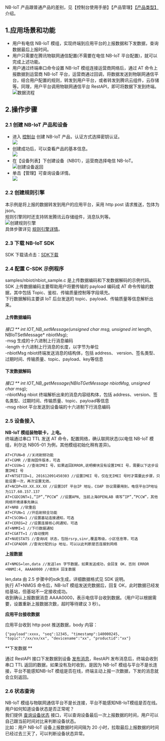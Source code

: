 NB-IoT 产品跟普通产品的差别，见【控制台使用手册】【产品管理】[【产品类型】](https://cloud.tencent.com/document/product/634/18348) 介绍。

## 1.应用场景和功能
- 用户有电信 NB-IoT 模组，实现终端到应用平台的上报数据和下发数据，查询数据最后上报时间。  
- 用户只需要在腾讯物联网通信配置(不需要在电信 NB-IoT 平台配置)，就可以完成上述功能。  
- 用户通过终端串口命令设置 NB-IoT 模组连接运营商网络后，通过 AT 命令上报数据到运营商 NB-IoT 平台，运营商通过回调，将数据发送到物联网通信平台，结合用户配置的规则，转发到用户平台，或者转发到腾讯云组件，云存储等。同理，用户平台调用物联网通信平台 RestAPI，即可将数据下发到终端。  
![数据流程](https://main.qcloudimg.com/raw/8d320cf009b8f405760a2b12b94e91f5/NB-IoT_freamwork.png)
## 2.操作步骤
### 2.1 创建 NB-IoT 产品和设备
-  进入 [控制台](https://console.cloud.tencent.com/iotcloud) 创建 NB-IoT 产品，认证方式选择密钥认证。  
![](https://main.qcloudimg.com/raw/8e5034baf6383a449a1b1552d775fe55/NB-IoT_product.png)
-  创建成功后，可以查看产品的基本信息。  
![](https://main.qcloudimg.com/raw/c4a3ddb2dbdffc7a6beec29fef12c4ed/NB-IoT_product_info.png)
- 在【设备列表】下创建设备（NB01），运营商选择电信 NB-IoT。  
![创建设备返回](https://main.qcloudimg.com/raw/dcb3d03f5845141e86f9c6a23347bcea/NB-IoT_device.png)
- 单击【管理】可查询设备详情。  
![](https://main.qcloudimg.com/raw/7a649fdadca776f5d506f3af83a46b56/NB-IoT_device_info.png)

### 2.2 创建规则引擎
本示例是将上报的数据转发到用户的应用平台，采用 http post 请求推送，包体为 json。  
规则引擎同时还支持转发腾讯云存储组件，消息队列等。  
![创建规则引擎](https://main.qcloudimg.com/raw/26acf7aa274fe686e857fda1e70b98d2/NB-IoT_forward_app.png)  
具体步骤详见 [规则引擎详情](https://cloud.tencent.com/document/product/634/14446)。
### 2.3 下载 NB-IoT SDK
SDK 下载请点击：[SDK下载](https://cloud.tencent.com/document/product/634/11928)
### 2.4 配置 C-SDK 示例程序
samples/nbiot/nbiot_sample.c 是上传数据编码和下发数据解码的示例代码。  
SDK 上传数据编码主要帮助用户将要传输的 payload 编码成 AT 命令传输的数据，其中包括 Topic、鉴权、传输质量控制等字段填充。  
下行数据解码主要讲 IoT 后台发送的 topic、payload、传输质量等信息解析出来。  
#### 上传数据编码
 **接口  **
int IOT_NB_setMessage(unsigned char* msg, unsigned int* length, NBIoTSetMessage* nbiotMsg);  
-msg      生成的十六进制上行消息编码  
-length   十六进制上行消息的长度，以字节为单位  
-nbiotMsg nbiot终端发送消息的结构体，包括 address、 version、签名类型、过期时间、传输质量、topic、payload、key等信息 
 
#### 下发数据解码
**接口 **
int IOT_NB_getMessage(NBIoTGetMessage* nbiotMsg, unsigned char* msg);  
-nbiotMsg nbiot 终端解析出来的消息内容结构体，包括 address、version、签名类型、过期时间、传输质量、topic、payload等信息  
-msg      nbiot 平台发送到设备端的十六进制下行消息编码 
 
### 2.5 设备接入
 **NB-IoT 模组装物联卡，上电。**  
终端通过串口 TTL 发送 AT 命令，配置网络，确认联网状态(以电信 NB-IoT 模组，利尔达 NB05-01 为例，其他模组初始化稍有差异)。 

```
AT+CFUN=0 //关闭射频功能
AT+CGMR //查询固件版本，可选
AT+CGSN=1 //查询IMEI 号，如果返回ERROR,说明模块没有设置IMEI 号，需要以下这步设置IMEI 号
AT+NTSETID=1, 201612091450303 //设置IMEI 号，仅在无IMEI 号时才需要此步骤，只能设置一次，再次设置无效。
AT+NCDP=XX.XX.XX.XX //设置IOT 平台IP 地址，COAP 协议需要用到，电信平台IP地址为117.60.157.137
AT+CGDCONT=1,”IP”,”PCCW” //设置APN, 当前上海OPENLAB 填写”IP”,”PCCW”，其他网络环境请事先确认 
AT+NRB //软重启
AT+CFUN=1 //开启射频全功能
AT+CSCON=1 //设置基站连接通知，可选
AT+CEREG=2 //设置连接核心网通知，可选
AT+NMMI=1 //下行数据通知
AT+CGATT=1 //自动搜网
AT+NUESTATS //查询UE 状态，包括rsrp,sinr,覆盖等级，小区信息等，可选
AT+CGPADDR //查询分配的ip 地址，可以以此判断是否连接到网络  
```
	
**上报数据**  

```
AT+NMGS=len,data //发送len 字节数据，如果发送成功，会回复 OK，否则 ERROR
+NNMI:4, AAAA0000 //收到4 回复数据
```
len,data 由 2.5 步骤中的sdk生成，详细数据格式见 SDK 说明。  
执行 AT+NMGS 命令后，NB-IoT 模组发送完数据后，回复 OK，此时数据已经发给基站，但基站不一定接收成功。  
收到确认上报数据消息 AAAA0000，表示电信平台收到数据。（用户可以根据需要，设置重新上报数据次数，超时等待建议 3 秒）。 

**应用平台接收数据**

应用平台收到 http post 推送数据，body 内容： 
```
{"payload":xxxx, "seq":12345, "timestamp":140000245, "topic":"/xx/xx/xx", "devicename":"xx", "productid":"xx"}
```  

 **下发数据 **
  
通过 RestAPI 接口下发数据到设备 [发布消息](https://cloud.tencent.com/document/product/634/12278)，RestAPI 发布消息后，终端会收到串口 TTL 返回的数据，如果没有及时收到，是因为 NB-IoT 模组与平台不是长连接，平台不能感知NB-IoT 模组是否在线，终端主动上报一次数据，下发的消息就会立刻返回。 
 
### 2.6 状态查询
NB-IoT 模组与物联网通信平台不是长连接，平台不能感知NB-IoT模组是否在线。用户如何知道设备状态是否正常呢？  
我们提供 [查询设备状态](https://cloud.tencent.com/document/product/634/18341) 接口，可以查询设备最后一次上报数据的时间，用户可以自己跟当前时间对比来判断设备状态。  
比如：用户 NB-IoT 设备上报数据时间间隔为 20 小时，拉取最后上报数据的时间已经过去三天了，可以判断设备状态异常。  









